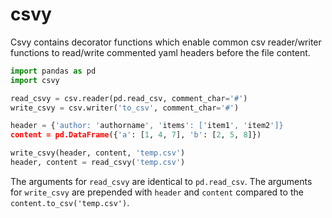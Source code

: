 # csvy

Csvy contains decorator functions which enable common csv reader/writer functions to read/write commented yaml headers before the file content.

```python
import pandas as pd
import csvy

read_csvy = csv.reader(pd.read_csv, comment_char='#')
write_csvy = csv.writer('to_csv', comment_char='#')

header = {'author: 'authorname', 'items': ['item1', 'item2']}
content = pd.DataFrame({'a': [1, 4, 7], 'b': [2, 5, 8]})

write_csvy(header, content, 'temp.csv')
header, content = read_csvy('temp.csv')
```

The arguments for `read_csvy` are identical to `pd.read_csv`.
The arguments for `write_csvy` are prepended with `header` and `content` compared to the `content.to_csv('temp.csv')`.
